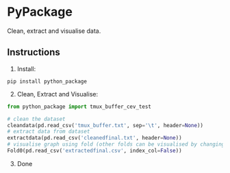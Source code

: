 # PyPackage

Clean, extract and visualise data.

## Instructions

1. Install:

```
pip install python_package
```

2. Clean, Extract and Visualise:

```python
from python_package import tmux_buffer_cev_test

# clean the dataset
cleandata(pd.read_csv('tmux_buffer.txt', sep='\t', header=None))
# extract data from dataset
extractdata(pd.read_csv('cleanedfinal.txt', header=None))
# visualise graph using fold (other folds can be visualised by changing fold number, ie. Fold0,Fold1 etc...)
Fold0(pd.read_csv('extractedfinal.csv', index_col=False))
```

3. Done
